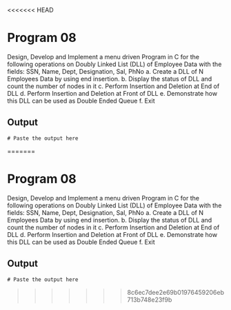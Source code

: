 <<<<<<< HEAD
# Program 08
Design, Develop and Implement a menu driven Program in C for the following operations on Doubly
Linked List (DLL) of Employee Data with the fields: SSN, Name, Dept, Designation, Sal, PhNo
a. Create a DLL of N Employees Data by using end insertion.
b. Display the status of DLL and count the number of nodes in it
c. Perform Insertion and Deletion at End of DLL
d. Perform Insertion and Deletion at Front of DLL
e. Demonstrate how this DLL can be used as Double Ended Queue
f. Exit

## Output

```shell
# Paste the output here
```
=======
# Program 08
Design, Develop and Implement a menu driven Program in C for the following operations on Doubly
Linked List (DLL) of Employee Data with the fields: SSN, Name, Dept, Designation, Sal, PhNo
a. Create a DLL of N Employees Data by using end insertion.
b. Display the status of DLL and count the number of nodes in it
c. Perform Insertion and Deletion at End of DLL
d. Perform Insertion and Deletion at Front of DLL
e. Demonstrate how this DLL can be used as Double Ended Queue
f. Exit

## Output

```shell
# Paste the output here
```
>>>>>>> 8c6ec7dee2e69b01976459206eb713b748e23f9b
